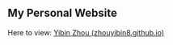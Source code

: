 ## My Personal Website

Here to view: [Yibin Zhou (zhouyibin8.github.io)](https://zhouyibin8.github.io/en/)
